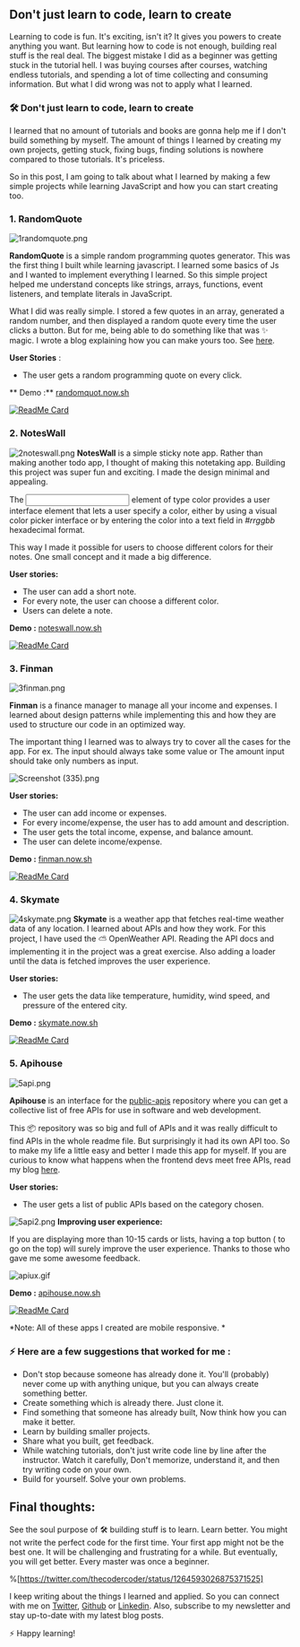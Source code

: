 ## Don't just learn to code, learn to create

Learning to code is fun. It's exciting, isn't it? It gives you powers to create anything you want. But learning how to code is not enough, building real stuff is the real deal. The biggest mistake I did as a beginner was getting stuck in the tutorial hell. I was buying courses after courses, watching endless tutorials, and spending a lot of time collecting and consuming information. But what I did wrong was not to apply what I learned.

### 🛠 Don't just learn to code, learn to create
> 
I learned that no amount of tutorials and books are gonna help me if I don't build something by myself. The amount of things I learned by creating my own projects, getting stuck, fixing bugs, finding solutions is nowhere compared to those tutorials. It's priceless.

So in this post, I am going to talk about what I learned by making a few simple projects while learning JavaScript and how you can start creating too.

### 1. RandomQuote

![1randomquote.png](https://cdn.hashnode.com/res/hashnode/image/upload/v1596007316940/S63esO_5m.png)

**RandomQuote** is a simple random programming quotes generator. This was the first thing I built while learning javascript. I learned some basics of Js and I wanted to implement everything I learned. So this simple project helped me understand concepts like strings, arrays, functions, event listeners, and template literals in JavaScript. 

What I did was really simple. I stored a few quotes in an array, generated a random number, and then displayed a random quote every time the user clicks a button. But for me, being able to do something like that was ✨ magic. I wrote a blog explaining how you can make yours too. See [here](https://blog.rutikwankhade.dev/learn-javascript-concepts-by-building-a-random-quote-generator-ck87070ks00lw9ls1elshm606).                                                                 
 

**User Stories** :
- The user gets a random programming quote on every click.

** Demo :** [randomquot.now.sh](https://randomquot.now.sh)

[![ReadMe Card](https://github-readme-stats.vercel.app/api/pin/?username=rutikwankhade&repo=Random-Quote&show_owner=true)](https://github.com/rutikwankhade/Random-Quote) 



### 2. NotesWall

![2noteswall.png](https://cdn.hashnode.com/res/hashnode/image/upload/v1596007073705/oX5EAyp0v.png)
**NotesWall** is a simple sticky note app. Rather than making another todo app, I thought of making this notetaking app. Building this project was super fun and exciting. I made the design minimal and appealing. 

The <input> element of type color provides a user interface element that lets a user specify a color, either by using a visual color picker interface or by entering the color into a text field in *#rrggbb* hexadecimal format.

This way I made it possible for users to choose different colors for their notes. One small concept and it made a big difference.

**User stories:**
- The user can add a short note. 
- For every note, the user can choose a different color.
- Users can delete a note.

**Demo :** [noteswall.now.sh](https://noteswall.now.sh)

[![ReadMe Card](https://github-readme-stats.vercel.app/api/pin/?username=rutikwankhade&repo=NotesWall&show_owner=true)](https://github.com/rutikwankhade/NotesWall) 
### 3. Finman

![3finman.png](https://cdn.hashnode.com/res/hashnode/image/upload/v1596008628105/bSpH8iCiV.png)

**Finman** is a finance manager to manage all your income and expenses. I learned about design patterns while implementing this and how they are used to structure our code in an optimized way.

The important thing I learned was to always try to cover all the cases for the app.
For ex. The input should always take some value or The amount input should take only numbers as input.

![Screenshot (335).png](https://cdn.hashnode.com/res/hashnode/image/upload/v1596334422430/ga5JNLS1z.png)

**User stories:**
- The user can add income or expenses.
- For every income/expense, the user has to add amount and description.
- The user gets the total income, expense, and balance amount.
- The user can delete income/expense.

**Demo :** [finman.now.sh](https://finman.now.sh)

[![ReadMe Card](https://github-readme-stats.vercel.app/api/pin/?username=rutikwankhade&repo=Finman&show_owner=true)](https://github.com/rutikwankhade/Finman) 

### 4. Skymate

![4skymate.png](https://cdn.hashnode.com/res/hashnode/image/upload/v1596008639164/mm16fS2jg.png)
**Skymate** is a weather app that fetches real-time weather data of any location. I learned about APIs and how they work. For this project, I  have used the ⛅ OpenWeather API. Reading the API docs and implementing it in the project was a great exercise. Also adding a loader until the data is fetched improves the user experience.

**User stories:**
- The user gets the data like temperature, humidity, wind speed, and pressure of the entered city.

**Demo :** [skymate.now.sh](https://skymate.now.sh)

[![ReadMe Card](https://github-readme-stats.vercel.app/api/pin/?username=rutikwankhade&repo=Skymate&show_owner=true)](https://github.com/rutikwankhade/Skymate) 


### 5. Apihouse

![5api.png](https://cdn.hashnode.com/res/hashnode/image/upload/v1596008662055/8McEQ9dKu.png)

**Apihouse** is an interface for the [public-apis](https://github.com/public-apis/public-apis) repository where you can get a collective list of free APIs for use in software and web development. 

This 📦 repository was so big and full of APIs and it was really difficult to find APIs in the whole readme file. But surprisingly it had its own API too. So to make my life a little easy and better I made this app for myself.  If you are curious to know what happens when the frontend devs meet free APIs, read my blog [here](https://blog.rutikwankhade.dev/when-frontend-devs-meet-free-apis-ckbuntmsn0005eys15p707des).



**User stories:**
- The user gets a list of public APIs based on the category chosen.

![5api2.png](https://cdn.hashnode.com/res/hashnode/image/upload/v1596280439877/zehJmGqTU.png)
**Improving user experience:**

If you are displaying more than 10-15 cards or lists, having a top button ( to go on the top) will surely improve the user experience. Thanks to those who gave me some awesome feedback.


![apiux.gif](https://cdn.hashnode.com/res/hashnode/image/upload/v1596304095096/a9JyW39R8.gif)

**Demo :** [apihouse.now.sh](https://apihouse.now.sh)

[![ReadMe Card](https://github-readme-stats.vercel.app/api/pin/?username=rutikwankhade&repo=Apihouse&show_owner=true)](https://github.com/rutikwankhade/Apihouse) 

*Note: All of these apps I created are mobile responsive. *
### ⚡ Here are a few suggestions that worked for me :
- Don't stop because someone has already done it. You'll (probably) never come up with anything unique, but you can always create something better.
- Create something which is already there. Just clone it.
-  Find something that someone has already built, Now think how you can make it better.
- Learn by building smaller projects.
- Share what you built, get feedback.
- While watching tutorials, don't just write code line by line after the instructor. Watch it carefully, Don't memorize, understand it, and then try writing code on your own.  
- Build for yourself. Solve your own problems.

## Final thoughts:

See the soul purpose of 🛠 building stuff is to learn. Learn better. You might not write the perfect code for the first time. Your first app might not be the best one. It will be challenging and frustrating for a while. But eventually, you will get better. Every master was once a beginner.

%[https://twitter.com/thecodercoder/status/1264593026875371525]

I keep writing about the things I learned and applied. So you can connect with me on [Twitter](https://twitter.com/WankhadeRutik), [Github](https://github.com/rutikwankhade)  or [Linkedin](https://www.linkedin.com/in/rutik-wankhade). Also, subscribe to my newsletter and stay up-to-date with my latest blog posts.

⚡ Happy learning!




